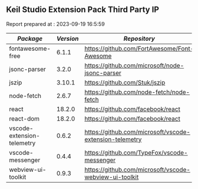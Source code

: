 ## Keil Studio Extension Pack Third Party IP

Report prepared at : 2023-09-19 16:5:59

| *Package* | *Version* | *Repository* | *License* |
|---|---|---|---|
|fontawesome-free|6.1.1|https://github.com/FortAwesome/Font-Awesome|[MIT](https://github.com/FortAwesome/Font-Awesome/blob/6.x/LICENSE.txt)|
|jsonc-parser|3.2.0|https://github.com/microsoft/node-jsonc-parser|[MIT](https://github.com/microsoft/node-jsonc-parser/blob/main/LICENSE.md)|
|jszip|3.10.1|https://github.com/Stuk/jszip|[MIT](https://github.com/Stuk/jszip/blob/master/LICENSE.markdown)|
|node-fetch|2.6.7|https://github.com/node-fetch/node-fetch|[MIT](https://github.com/node-fetch/node-fetch/blob/master/LICENSE.md)|
|react|18.2.0|https://github.com/facebook/react|[MIT](https://github.com/facebook/react/blob/main/LICENSE)|
|react-dom|18.2.0|https://github.com/facebook/react|[MIT](https://github.com/facebook/react/blob/main/LICENSE)|
|vscode-extension-telemetry|0.6.2|https://github.com/microsoft/vscode-extension-telemetry|[MIT](https://github.com/microsoft/vscode-extension-telemetry/blob/main/LICENSE)|
|vscode-messenger|0.4.4|https://github.com/TypeFox/vscode-messenger|[MIT](https://github.com/TypeFox/vscode-messenger/blob/main/LICENSE)|
|webview-ui-toolkit|0.9.3|https://github.com/microsoft/vscode-webview-ui-toolkit|[MIT](https://github.com/microsoft/vscode-webview-ui-toolkit/blob/main/LICENSE)|
